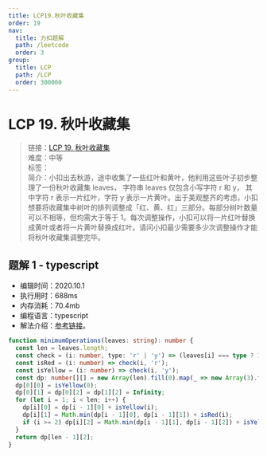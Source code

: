 ```yaml
---
title: LCP19.秋叶收藏集
order: 19
nav:
  title: 力扣题解
  path: /leetcode
  order: 3
group:
  title: LCP
  path: /LCP
  order: 300000
---
```


# LCP 19. 秋叶收藏集

> 链接：[LCP 19. 秋叶收藏集](https://leetcode-cn.com/problems/UlBDOe/)  
> 难度：中等  
> 标签：  
> 简介：小扣出去秋游，途中收集了一些红叶和黄叶，他利用这些叶子初步整理了一份秋叶收藏集 leaves， 字符串 leaves 仅包含小写字符 r 和 y， 其中字符 r 表示一片红叶，字符 y 表示一片黄叶。出于美观整齐的考虑，小扣想要将收藏集中树叶的排列调整成「红、黄、红」三部分。每部分树叶数量可以不相等，但均需大于等于 1。每次调整操作，小扣可以将一片红叶替换成黄叶或者将一片黄叶替换成红叶。请问小扣最少需要多少次调整操作才能将秋叶收藏集调整完毕。

## 题解 1 - typescript

- 编辑时间：2020.10.1
- 执行用时：688ms
- 内存消耗：70.4mb
- 编程语言：typescript
- 解法介绍：[参考链接](https://leetcode-cn.com/problems/UlBDOe/solution/qiu-xie-shou-cang-ji-by-leetcode-solution/)。

```typescript
function minimumOperations(leaves: string): number {
  const len = leaves.length;
  const check = (i: number, type: 'r' | 'y') => (leaves[i] === type ? 1 : 0);
  const isRed = (i: number) => check(i, 'r');
  const isYellow = (i: number) => check(i, 'y');
  const dp: number[][] = new Array(len).fill(0).map(_ => new Array(3).fill(0));
  dp[0][0] = isYellow(0);
  dp[0][1] = dp[0][2] = dp[1][2] = Infinity;
  for (let i = 1; i < len; i++) {
    dp[i][0] = dp[i - 1][0] + isYellow(i);
    dp[i][1] = Math.min(dp[i - 1][0], dp[i - 1][1]) + isRed(i);
    if (i >= 2) dp[i][2] = Math.min(dp[i - 1][1], dp[i - 1][2]) + isYellow(i);
  }
  return dp[len - 1][2];
}
```
